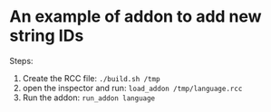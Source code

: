 An example of addon to add new string IDs
=========================================

Steps:

1. Create the RCC file: `./build.sh /tmp`
2. open the inspector and run: `load_addon /tmp/language.rcc`
3. Run the addon: `run_addon language`
